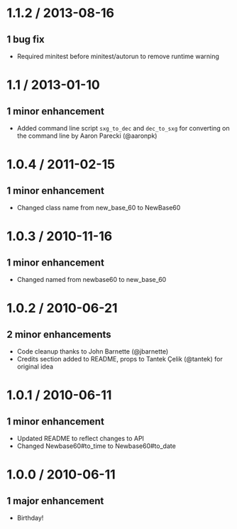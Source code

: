 # 1.1.2 / 2013-08-16
## 1 bug fix
* Required minitest before minitest/autorun to remove runtime warning

# 1.1 / 2013-01-10
## 1 minor enhancement
* Added command line script `sxg_to_dec` and `dec_to_sxg` for converting on the command line by Aaron Parecki (@aaronpk)

# 1.0.4 / 2011-02-15
## 1 minor enhancement

* Changed class name from new_base_60 to NewBase60

# 1.0.3 / 2010-11-16
## 1 minor enhancement

* Changed named from newbase60 to new_base_60

# 1.0.2 / 2010-06-21
## 2 minor enhancements

* Code cleanup thanks to John Barnette (@jbarnette)
* Credits section added to README, props to Tantek Çelik (@tantek) for original idea

# 1.0.1 / 2010-06-11
## 1 minor enhancement

* Updated README to reflect changes to API
* Changed Newbase60#to_time to Newbase60#to_date

# 1.0.0 / 2010-06-11
## 1 major enhancement

* Birthday!
